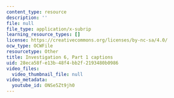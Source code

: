 ```yaml
---
content_type: resource
description: ''
file: null
file_type: application/x-subrip
learning_resource_types: []
license: https://creativecommons.org/licenses/by-nc-sa/4.0/
ocw_type: OCWFile
resourcetype: Other
title: Investigation 6, Part 1 captions
uid: 28eca58f-e13b-48f4-bb2f-2193480b0986
video_files:
  video_thumbnail_file: null
video_metadata:
  youtube_id: ONSe5Zt9jh0
---
```

